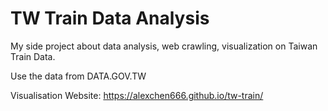 # TW Train Data Analysis
My side project about data analysis, web crawling, visualization on Taiwan Train Data.

Use the data from DATA.GOV.TW

Visualisation Website: https://alexchen666.github.io/tw-train/
